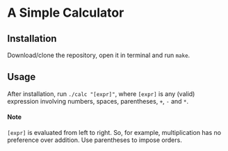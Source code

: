 # A Simple Calculator

## Installation

Download/clone the repository, open it in terminal and run `make`.

## Usage

After installation, run `./calc "[expr]"`, where `[expr]` is any (valid) expression involving numbers, spaces, parentheses, `+`, `-` and `*`.

#### Note

`[expr]` is evaluated from left to right. So, for example, multiplication has no preference over addition. Use parentheses to impose orders.

